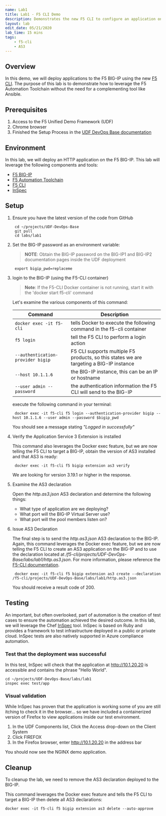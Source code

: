 ```yaml
---
name: Lab1
title: Lab1 - F5 CLI Demo
description: Demonstrates the new F5 CLI to configure an application on the BIG-IP.
layout: lab
edit_date: 05/21/2020
lab_time: 15 mins
tags: 
    - f5-cli
    - AS3
---
```

## Overview

In this demo, we will deploy applications to the F5 BIG-IP
using the new [F5 CLI][F5 CLI].  The purpose of this lab is to demonstrate how to leverage the F5 Automation Toolchain without the need for a complementing tool like Ansible. 

## Prerequisites

1. Access to the F5 Unified Demo Framework (UDF)
2. Chrome browser
3. Finished the Setup Process in the [UDF DevOps Base documentation][UDF DevOps Base documentation]

## Environment

In this lab, we will deploy an HTTP application on the F5 BIG-IP.  This lab will
leverage the following components and tools:

* [F5 BIG-IP][F5 BIG-IP]
* [F5 Automation Toolchain][F5 Automation Toolchain]
* [F5 CLI][F5 CLI]
* [InSpec][InSpec]

## Setup

1. Ensure you have the latest version of the code from GitHub

        cd ~/projects/UDF-DevOps-Base
        git pull
        cd labs/lab1

2. Set the BIG-IP password as an environment variable:

    > **NOTE**: Obtain the BIG-IP password on the BIG-IP1 and BIG-IP2 documentation pages inside the UDF deployment

        export bigip_pwd=replaceme

3. login to the BIG-IP (using the F5-CLI container)

    > **Note**: If the F5-CLI Docker container is not running, start it with the 'docker start f5-cli' command 

    Let's examine the various components of this command:

    |Command|Description|
    |-------|-----------|
    | ```docker exec -it f5-cli``` | tells Docker to execute the following command in the f5-cli container |
    | ```f5 login``` | tell the F5 CLI to perform a login action |
    | ```--authentication-provider bigip``` | F5 CLI supports multiple F5 products, so this states we are targeting a BIG-IP instance|
    | ```--host 10.1.1.6``` | the BIG-IP instance, this can be an IP or hostname |
    | ```--user admin --password``` | the authentication information the F5 CLI will send to the BIG-IP|


    execute the following command in your terminal:
        
        docker exec -it f5-cli f5 login --authentication-provider bigip --host 10.1.1.6 --user admin --password $bigip_pwd
    
    You should see a message stating _"Logged in successfully"_

4. Verify the Application Service 3 Extension is installed

    This command also leverages the Docker exec feature, but we are now telling the F5 CLI to target a BIG-IP, obtain the version of AS3 installed and that AS3 is ready:

        docker exec -it f5-cli f5 bigip extension as3 verify

    We are looking for version 3.19.1 or higher in the response.

5. Examine the AS3 declaration

    Open the _http.as3.json_ AS3 declaration and determine the following things:

    * What type of application are we deploying?
    * What port will the BIG-IP Virtual Server use?
    * What port will the pool members listen on?


6. Issue AS3 Declaration

    The final step is to send the _http.as3.json_ AS3 declaration to the BIG-IP.  Again, this command leverages the Docker exec feature, but we are now telling the F5 CLI to create an AS3 application on the BIG-IP and to use the declaration located at _/f5-cli/projects/UDF-DevOps-Base/labs/lab1/http.as3.json_.  For more information, please reference the [F5-CLI documentation](https://clouddocs.f5.com/sdk/f5-cli/).

        docker exec -it f5-cli f5 bigip extension as3 create --declaration /f5-cli/projects/UDF-DevOps-Base/labs/lab1/http.as3.json

    You should receive a result code of 200.

## Testing

An important, but often overlooked, part of automation is the creation of test cases to ensure the automation achieved the desired outcome. In this lab, we will leverage the Chef [InSpec][InSpec] tool.  InSpec is based on Ruby and provides a framework to test infrastructure deployed in a public or private cloud.  InSpec tests are also natively supported in Azure compliance automation. 

### Test that the deployment was successful

  In this test, InSpec will check that the application at http://10.1.20.20 is accessible and contains the phrase "Hello World".

    cd ~/projects/UDF-DevOps-Base/labs/lab1
    inspec exec test/app

### Visual validation
While InSpec has proven that the application is working some of you
are still itching to check it in the browser... so we have included
a containerized version of Firefox to view applications inside our
test environment.

1. In the UDF Components list, Click the Access drop-down on the Client System
2. Click FIREFOX
3. In the Firefox browser, enter http://10.1.20.20 in the address bar

You should now see the NGINX demo application.

## Cleanup

To cleanup the lab, we need to remove the AS3 declaration deployed to the BIG-IP.  

This command leverages the Docker exec feature and tells the F5 CLI to target a BIG-IP then delete all AS3 declarations:

    docker exec -it f5-cli f5 bigip extension as3 delete --auto-approve


[F5 CLI]: https://clouddocs.f5.com/sdk/f5-cli/
[UDF DevOps Base documentation]: https://udf-devops-base.readthedocs.io/en/latest/
[F5 BIG-IP]: https://www.f5.com/products/big-ip-services/virtual-editions
[F5 Automation Toolchain]: https://www.f5.com/products/automation-and-orchestration
[InSpec]: https://www.inspec.io/